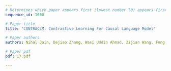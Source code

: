 ```yaml
---
# Determines which paper appears first (lowest number (0) appears first)
sequence_id: 1000

# Paper title
title: "CONTRACLM: Contrastive Learning For Causal Language Model"

# Paper authors
authors: Nihal Jain, Dejiao Zhang, Wasi Uddin Ahmad, Zijian Wang, Feng Nan, Xiaopeng Li, Ming Tan, Ramesh Nallapati, Baishakhi Ray, Parminder Bhatia, Xiaofei Ma, Bing Xiang 

# Paper pdf
pdf: 17.pdf

---
```

